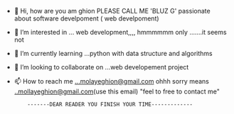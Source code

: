- 👋 Hi, how are you  am ghion PLEASE CALL ME 'BLUZ G' passionate about software develpoment ( web develpoment)  
- 👀 I’m interested in ... web development,,,, hmmmmmm only .......it seems not 
- 🌱 I’m currently learning ...python with data structure and algorithms 
- 💞️ I’m looking to collaborate on ...web developement project
- 📫 How to reach me ...molayeghion@gmail.com  ohhh sorry means  ..mollayeghion@gmail.com(use this email)  "feel to free to contact me"

          -------DEAR READER YOU FINISH YOUR TIME-------------
                   

<!---
Ghion173348/Ghion173348 is a ✨ special ✨ repository because its `README.md` (this file) appears on your GitHub profile.
You can click the Preview link to take a look at your changes.
--->
